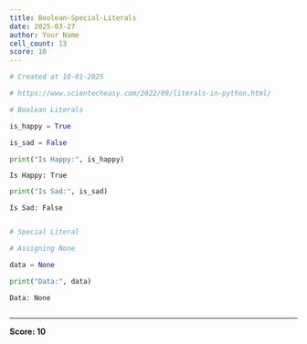 ```yaml
---
title: Boolean-Special-Literals
date: 2025-03-27
author: Your Name
cell_count: 13
score: 10
---
```


```python
# Created at 10-01-2025
```


```python
# https://www.scientecheasy.com/2022/09/literals-in-python.html/
```


```python
# Boolean Literals
```


```python
is_happy = True
```


```python
is_sad = False
```


```python
print("Is Happy:", is_happy)
```

    Is Happy: True



```python
print("Is Sad:", is_sad)
```

    Is Sad: False



```python

```


```python
# Special Literal
```


```python
# Assigning None
```


```python
data = None
```


```python
print("Data:", data)
```

    Data: None



```python

```


---
**Score: 10**
